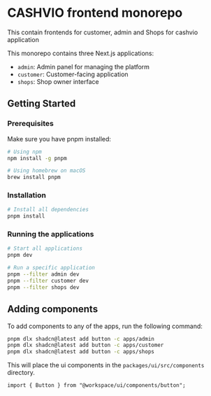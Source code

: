 # CASHVIO frontend monorepo

This contain frontends for customer, admin and Shops for cashvio application

This monorepo contains three Next.js applications:

- `admin`: Admin panel for managing the platform
- `customer`: Customer-facing application
- `shops`: Shop owner interface

## Getting Started

### Prerequisites

Make sure you have pnpm installed:

```bash
# Using npm
npm install -g pnpm

# Using homebrew on macOS
brew install pnpm
```

### Installation

```bash
# Install all dependencies
pnpm install
```

### Running the applications

```bash
# Start all applications
pnpm dev

# Run a specific application
pnpm --filter admin dev
pnpm --filter customer dev
pnpm --filter shops dev
```

## Adding components

To add components to any of the apps, run the following command:

```bash
pnpm dlx shadcn@latest add button -c apps/admin
pnpm dlx shadcn@latest add button -c apps/customer
pnpm dlx shadcn@latest add button -c apps/shops
```

This will place the ui components in the `packages/ui/src/components` directory.

```tsx
import { Button } from "@workspace/ui/components/button";
```
